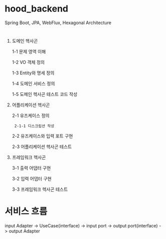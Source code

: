 # hood_backend
Spring Boot, JPA, WebFlux, Hexagonal Architecture

#
1. 도메인 헥사곤

    1-1 문제 영역 이해
    
    
    1-2 VO 객체 정의
    
    1-3 Entity와 명세 정의
    
    1-4 도메인 서비스 정의
    
    1-5 도메인 헥사곤 테스트 코드 작성
    
2. 어플리케이션 헥사곤

    2-1 유즈케이스 정의
    
        2-1-1 디스크립션 작성
    2-2 유즈케이스와 입력 포트 구현
    
    2-3 어플리케이션 헥사곤 테스트
    
3. 프레임워크 헥사곤
    
    3-1 출력 어댑터 구현
    
    3-2 입력 어댑터 구현
    
    3-3 프레임워크 헥사곤 테스트
    
        
# 서비스 흐름
input Adapter -> UseCase(interface) -> input port -> output port(interface) -> output Adapter
